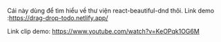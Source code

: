 Cái này dùng để tìm hiểu về thư viện react-beautiful-dnd thôi.
Link demo :https://drag-drop-todo.netlify.app/

Link clip demo: https://www.youtube.com/watch?v=KeOPqk1OG6M
